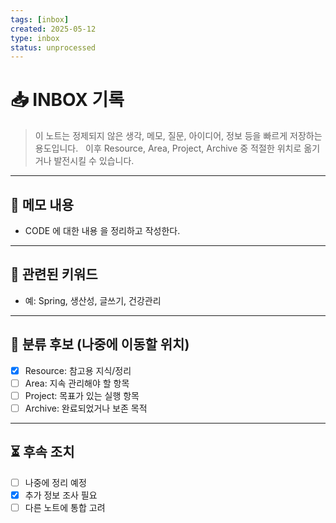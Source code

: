 ```yaml
---
tags: [inbox]
created: 2025-05-12
type: inbox
status: unprocessed
---
```



# 📥 INBOX 기록
  
> 이 노트는 정제되지 않은 생각, 메모, 질문, 아이디어, 정보 등을 빠르게 저장하는 용도입니다.  
> 이후 Resource, Area, Project, Archive 중 적절한 위치로 옮기거나 발전시킬 수 있습니다.
---

## 📝 메모 내용

- CODE 에 대한 내용 을 정리하고 작성한다.

---

## 📌 관련된 키워드

- 예: Spring, 생산성, 글쓰기, 건강관리
---

## 🔁 분류 후보 (나중에 이동할 위치)

- [x] Resource: 참고용 지식/정리
- [ ] Area: 지속 관리해야 할 항목
- [ ] Project: 목표가 있는 실행 항목
- [ ] Archive: 완료되었거나 보존 목적
---
## ⏳ 후속 조치
- [ ] 나중에 정리 예정
- [x] 추가 정보 조사 필요
- [ ] 다른 노트에 통합 고려